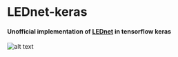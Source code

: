 # LEDnet-keras
#### Unofficial implementation of [LEDnet](https://arxiv.org/pdf/1905.02423.pdf) in tensorflow keras


![alt text](https://ai2-s2-public.s3.amazonaws.com/figures/2017-08-08/1d327de48c02f886303c1b7627724d4ed795ad91/3-Table1-1.png)
